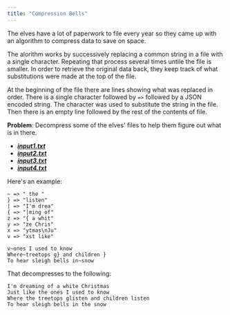 ```yaml
---
title: "Compression Bells"
---
```


The elves have a lot of paperwork to file every year so they came up with an algorithm to compress data to save on space.

The alorithm works by successively replacing a common string in a file with a single character. Repeating that process several times untile the file is smaller. In order to retrieve the original data back, they keep track of what substitutions were made at the top of the file.

At the beginning of the file there are lines showing what was replaced in order. There is a single character followed by `=>` followed by a JSON encoded string. The character was used to substitute the string in the file. Then there is an empty line followed by the rest of the contents of file.

**Problem**: Decompress some of the elves' files to help them figure out what is in there.

- **_[input1.txt](./input1.txt)_**
- **_[input2.txt](./input2.txt)_**
- **_[input3.txt](./input3.txt)_**
- **_[input4.txt](./input4.txt)_**

Here's an example:

```
~ => " the "
} => "listen"
| => "I'm drea"
{ => "|ming of"
z => "{ a whit"
y => "ze Chris"
x => "ytmas\nJu"
v => "xst like"

v~ones I used to know
Where~treetops g} and children }
To hear sleigh bells in~snow
```

That decompresses to the following:

```
I'm dreaming of a white Christmas
Just like the ones I used to know
Where the treetops glisten and children listen
To hear sleigh bells in the snow
```
